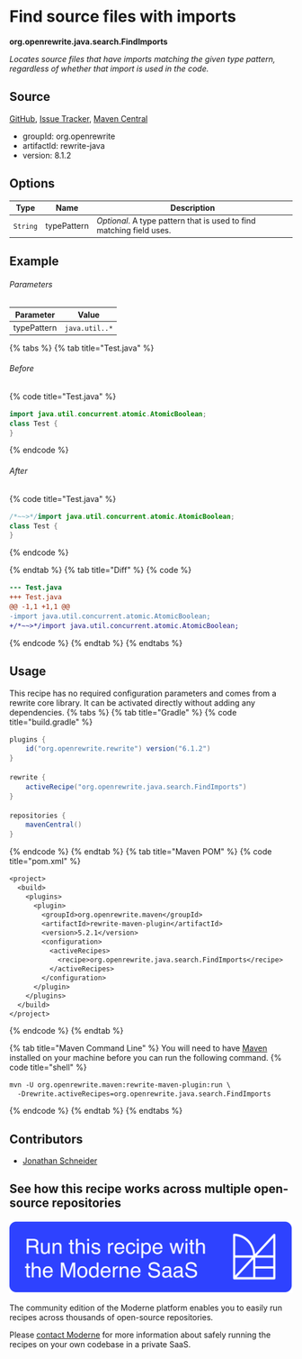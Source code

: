 # Find source files with imports

**org.openrewrite.java.search.FindImports**

_Locates source files that have imports matching the given type pattern, regardless of whether that import is used in the code._

## Source

[GitHub](https://github.com/openrewrite/rewrite/blob/main/rewrite-java/src/main/java/org/openrewrite/java/search/FindImports.java), [Issue Tracker](https://github.com/openrewrite/rewrite/issues), [Maven Central](https://central.sonatype.com/artifact/org.openrewrite/rewrite-java/8.1.2/jar)

* groupId: org.openrewrite
* artifactId: rewrite-java
* version: 8.1.2

## Options

| Type | Name | Description |
| -- | -- | -- |
| `String` | typePattern | *Optional*. A type pattern that is used to find matching field uses. |

## Example

###### Parameters
| Parameter | Value |
| -- | -- |
|typePattern|`java.util..*`|


{% tabs %}
{% tab title="Test.java" %}

###### Before
{% code title="Test.java" %}
```java
import java.util.concurrent.atomic.AtomicBoolean;
class Test {
}
```
{% endcode %}

###### After
{% code title="Test.java" %}
```java
/*~~>*/import java.util.concurrent.atomic.AtomicBoolean;
class Test {
}
```
{% endcode %}

{% endtab %}
{% tab title="Diff" %}
{% code %}
```diff
--- Test.java
+++ Test.java
@@ -1,1 +1,1 @@
-import java.util.concurrent.atomic.AtomicBoolean;
+/*~~>*/import java.util.concurrent.atomic.AtomicBoolean;
```
{% endcode %}
{% endtab %}
{% endtabs %}


## Usage

This recipe has no required configuration parameters and comes from a rewrite core library. It can be activated directly without adding any dependencies.
{% tabs %}
{% tab title="Gradle" %}
{% code title="build.gradle" %}
```groovy
plugins {
    id("org.openrewrite.rewrite") version("6.1.2")
}

rewrite {
    activeRecipe("org.openrewrite.java.search.FindImports")
}

repositories {
    mavenCentral()
}

```
{% endcode %}
{% endtab %}
{% tab title="Maven POM" %}
{% code title="pom.xml" %}
```markup
<project>
  <build>
    <plugins>
      <plugin>
        <groupId>org.openrewrite.maven</groupId>
        <artifactId>rewrite-maven-plugin</artifactId>
        <version>5.2.1</version>
        <configuration>
          <activeRecipes>
            <recipe>org.openrewrite.java.search.FindImports</recipe>
          </activeRecipes>
        </configuration>
      </plugin>
    </plugins>
  </build>
</project>
```
{% endcode %}
{% endtab %}

{% tab title="Maven Command Line" %}
You will need to have [Maven](https://maven.apache.org/download.cgi) installed on your machine before you can run the following command.
{% code title="shell" %}
```shell
mvn -U org.openrewrite.maven:rewrite-maven-plugin:run \
  -Drewrite.activeRecipes=org.openrewrite.java.search.FindImports
```
{% endcode %}
{% endtab %}
{% endtabs %}
## Contributors
* [Jonathan Schneider](jkschneider@gmail.com)


## See how this recipe works across multiple open-source repositories

[![Moderne Link Image](/.gitbook/assets/ModerneRecipeButton.png)](https://public.moderne.io/recipes/org.openrewrite.java.search.FindImports)

The community edition of the Moderne platform enables you to easily run recipes across thousands of open-source repositories.

Please [contact Moderne](https://moderne.io/product) for more information about safely running the recipes on your own codebase in a private SaaS.
